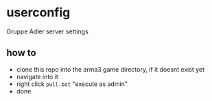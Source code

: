 # userconfig

Gruppe Adler server settings

## how to

* clone this repo into the arma3 game directory, if it doesnt exist yet
* navigate into it
* right click `pull.bat` "execute as admin"
* done
